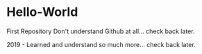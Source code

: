 # Hello-World
First Repository
Don't understand Github at all... check back later.

2019 - Learned and understand so much more... check back later.
